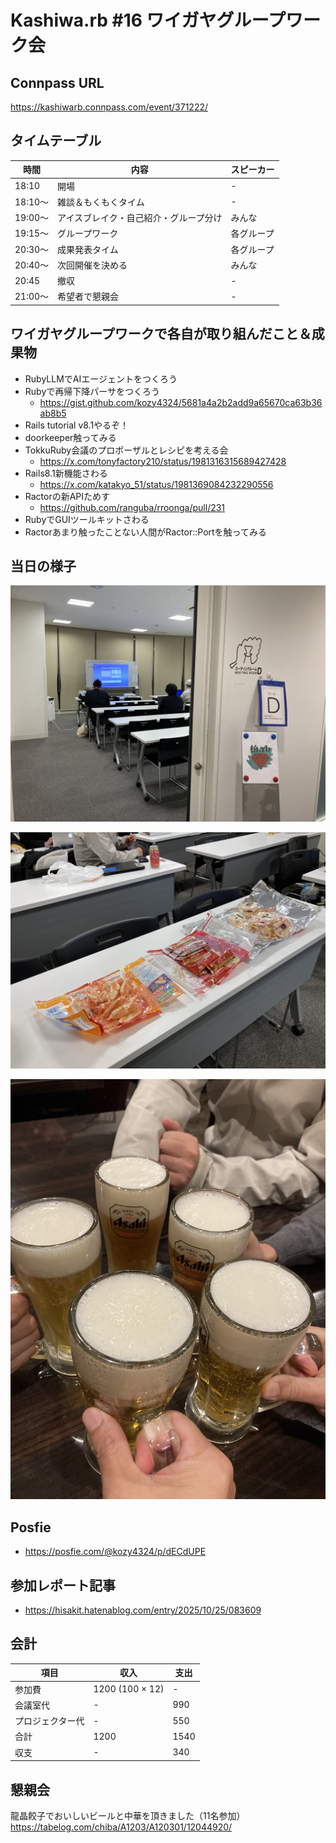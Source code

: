 # Kashiwa.rb #16 ワイガヤグループワーク会

## Connpass URL

https://kashiwarb.connpass.com/event/371222/

## タイムテーブル

| 時間 | 内容 | スピーカー |
| --- | --- | --- |
| 18:10 | 開場 | - |
| 18:10〜	| 雑談＆もくもくタイム | - |
| 19:00〜	| アイスブレイク・自己紹介・グループ分け | みんな |
| 19:15〜 | グループワーク | 各グループ |
| 20:30〜 | 成果発表タイム | 各グループ |
| 20:40〜 | 次回開催を決める | みんな |
| 20:45 | 撤収 | - |
| 21:00〜 | 希望者で懇親会 | - |

## ワイガヤグループワークで各自が取り組んだこと＆成果物

- RubyLLMでAIエージェントをつくろう
- Rubyで再帰下降パーサをつくろう
  - https://gist.github.com/kozy4324/5681a4a2b2add9a65670ca63b36ab8b5
- Rails tutorial v8.1やるぞ！
- doorkeeper触ってみる
- TokkuRuby会議のプロポーザルとレシピを考える会
  - https://x.com/tonyfactory210/status/1981316315689427428
- Rails8.1新機能さわる
  - https://x.com/katakyo_51/status/1981369084232290556
- Ractorの新APIためす
  - https://github.com/ranguba/rroonga/pull/231
- RubyでGUIツールキットさわる
- Ractorあまり触ったことない人間がRactor::Portを触ってみる

## 当日の様子

![](./photos/2025-10-23_001.jpg)

![](./photos/2025-10-23_002.jpg)

![](./photos/2025-10-23_003.jpg)

## Posfie

- https://posfie.com/@kozy4324/p/dECdUPE

## 参加レポート記事

- https://hisakit.hatenablog.com/entry/2025/10/25/083609

## 会計

| 項目 | 収入 | 支出 |
| --- | --- | --- |
| 参加費 | 1200 (100 × 12) | - |
| 会議室代 | - | 990 |
| プロジェクター代 | - | 550 |
| 合計 | 1200 | 1540 |
| 収支 | - | 340 |

## 懇親会

龍晶餃子でおいしいビールと中華を頂きました（11名参加）
https://tabelog.com/chiba/A1203/A120301/12044920/
